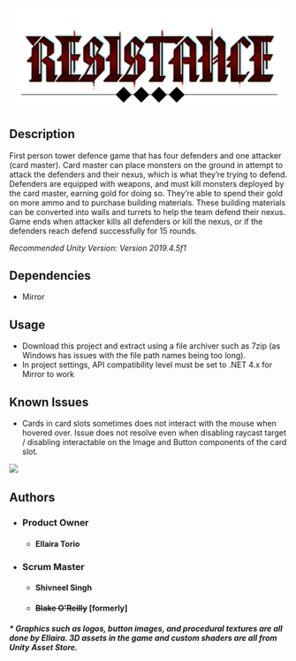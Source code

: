 ![Logo Image](https://github.com/EllairaT/project-resistance/blob/lobby-system-branch/Resistance/Assets/Images/Resistance%20logo%201.png)

## Description



First person tower defence game that has four defenders and one attacker (card
master). Card master can place monsters on the ground in attempt to attack the
defenders and their nexus, which is what they’re trying to defend. Defenders are
equipped with weapons, and must kill monsters deployed by the card master,
earning gold for doing so. They’re able to spend their gold on more ammo and to
purchase building materials. These building materials can be converted into walls
and turrets to help the team defend their nexus. Game ends when attacker kills all
defenders or kill the nexus, or if the defenders reach defend successfully for 15
rounds.


*Recommended Unity Version: Version 2019.4.5f1*

## Dependencies
* Mirror

## Usage 
* Download this project and extract using a file archiver such as 7zip (as Windows has issues with the file path names being too long).
* In project settings, API compatibility level must be set to .NET 4.x for Mirror to work
 
 ## Known Issues
 * Cards in card slots sometimes does not interact with the mouse when hovered over. Issue does not resolve even when disabling raycast target / disabling interactable on the Image and Button components of the card slot. 
 
 ![](ezgif.com-gif-maker.gif)
 
## Authors 
* ### Product Owner
  * #### Ellaira Torio
* ### Scrum Master 
  * #### Shivneel Singh
  * #### ~~Blake O'Reilly~~ [formerly]
  
##### * Graphics such as logos, button images, and procedural textures are all done by Ellaira. 3D assets in the game and custom shaders are all from Unity Asset Store.
          
